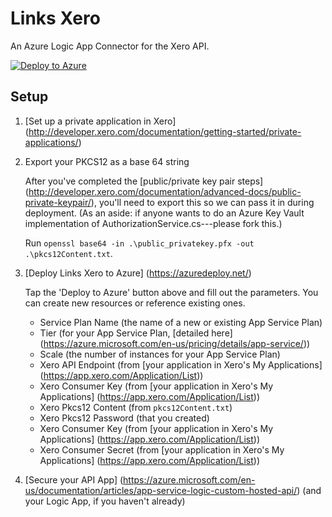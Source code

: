Links Xero
======
An Azure Logic App Connector for the Xero API.

[![Deploy to Azure](http://azuredeploy.net/deploybutton.png)](https://azuredeploy.net/)

## Setup
1. [Set up a private application in Xero] (http://developer.xero.com/documentation/getting-started/private-applications/)

1. Export your PKCS12 as a base 64 string

   After you've completed the [public/private key pair steps] (http://developer.xero.com/documentation/advanced-docs/public-private-keypair/),
   you'll need to export this so we can pass it in during deployment.
   (As an aside: if anyone wants to do an Azure Key Vault implementation of AuthorizationService.cs---please fork this.)

   Run `openssl base64 -in .\public_privatekey.pfx -out .\pkcs12Content.txt`.

1. [Deploy Links Xero to Azure] (https://azuredeploy.net/)

   Tap the 'Deploy to Azure' button above and fill out the parameters. You can create new resources or reference existing ones.
   * Service Plan Name (the name of a new or existing App Service Plan)
   * Tier (for your App Service Plan, [detailed here] (https://azure.microsoft.com/en-us/pricing/details/app-service/))
   * Scale (the number of instances for your App Service Plan)
   * Xero API Endpoint (from [your application in Xero's My Applications] (https://app.xero.com/Application/List))
   * Xero Consumer Key (from [your application in Xero's My Applications] (https://app.xero.com/Application/List))
   * Xero Pkcs12 Content (from `pkcs12Content.txt`)
   * Xero Pkcs12 Password (that you created)
   * Xero Consumer Key (from [your application in Xero's My Applications] (https://app.xero.com/Application/List))
   * Xero Consumer Secret (from [your application in Xero's My Applications] (https://app.xero.com/Application/List))

1. [Secure your API App] (https://azure.microsoft.com/en-us/documentation/articles/app-service-logic-custom-hosted-api/) (and your Logic App, if you haven't already)